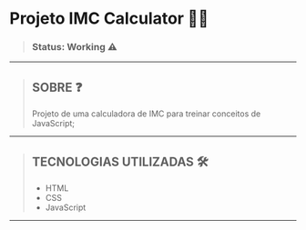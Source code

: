 # Projeto IMC Calculator 🏋🏽
>### Status: Working ⚠️

---

>## SOBRE ❓
> Projeto de uma calculadora de IMC para treinar conceitos de JavaScript;

---

>## TECNOLOGIAS UTILIZADAS 🛠️
>* HTML
>* CSS
>* JavaScript


---
